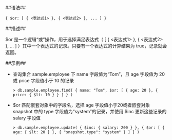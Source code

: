 
##语法##

```lang-json
{ $or: [ { <表达式1> }, { <表达式2> }, ... ] }
```

##描述##

$or 是一个逻辑“或”操作，用于选择满足表达式（ [ { <表达式1> }, { <表达式2> }, ... ] ）其中一个表达式的记录。只要有一个表达式的计算结果为 true，记录就会返回。

##示例##

* 查询集合 sample.employee 下 name 字段值为“Tom”，且 age 字段值为 20 或 price 字段值小于 10 的记录

  ```lang-javascript
  > db.sample.employee.find( { name: "Tom", $or: [ { age: 20 }, { price: { $lt: 10 } } ] } )
  ```

* $or 匹配嵌套对象中的字段名，选择 age 字段值小于20或者嵌套对象 snapshot 中的 type 字段值为“system”的记录，并使用 $inc 更新这些记录的 salary 字段值

  ```lang-javascript
  > db.sample.employee.update( { $inc: { salary: 200 } }, { $or: [ { age: { $lt: 20 } }, { "snapshot.type": "system" } ] } )
  ```
